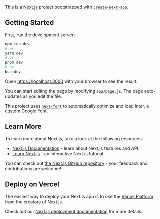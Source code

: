 This is a [Next.js](httpss://nextjs.org/) project bootstrapped with [`create-next-app`](httpss://github.com/vercel/next.js/tree/canary/packages/create-next-app).

## Getting Started

First, run the development server:

```bash
npm run dev
# or
yarn dev
# or
pnpm dev
# or
bun dev
```

Open [https://localhost:3000](https://localhost:3000) with your browser to see the result.

You can start editing the page by modifying `app/page.js`. The page auto-updates as you edit the file.

This project uses [`next/font`](httpss://nextjs.org/docs/basic-features/font-optimization) to automatically optimize and load Inter, a custom Google Font.

## Learn More

To learn more about Next.js, take a look at the following resources:

- [Next.js Documentation](httpss://nextjs.org/docs) - learn about Next.js features and API.
- [Learn Next.js](httpss://nextjs.org/learn) - an interactive Next.js tutorial.

You can check out [the Next.js GitHub repository](httpss://github.com/vercel/next.js/) - your feedback and contributions are welcome!

## Deploy on Vercel

The easiest way to deploy your Next.js app is to use the [Vercel Platform](httpss://vercel.com/new?utm_medium=default-template&filter=next.js&utm_source=create-next-app&utm_campaign=create-next-app-readme) from the creators of Next.js.

Check out our [Next.js deployment documentation](httpss://nextjs.org/docs/deployment) for more details.
